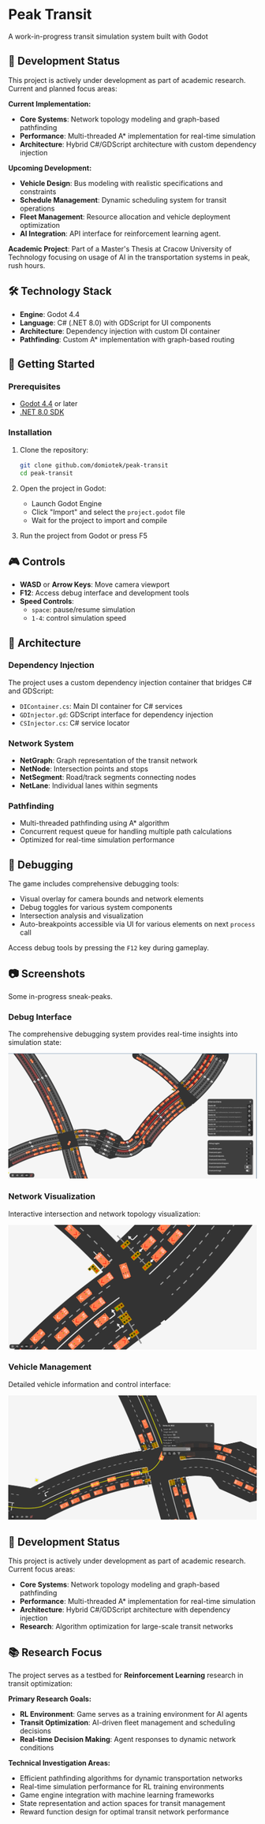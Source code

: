 # Peak Transit

A work-in-progress transit simulation system built with Godot

## 🚧 Development Status

This project is actively under development as part of academic research. Current and planned focus areas:

**Current Implementation:**

- **Core Systems**: Network topology modeling and graph-based pathfinding
- **Performance**: Multi-threaded A\* implementation for real-time simulation
- **Architecture**: Hybrid C#/GDScript architecture with custom dependency injection

**Upcoming Development:**

- **Vehicle Design**: Bus modeling with realistic specifications and constraints
- **Schedule Management**: Dynamic scheduling system for transit operations
- **Fleet Management**: Resource allocation and vehicle deployment optimization
- **AI Integration**: API interface for reinforcement learning agent.

**Academic Project**: Part of a Master's Thesis at Cracow University of Technology focusing on usage of AI in the transportation systems in peak, rush hours.

## 🛠️ Technology Stack

- **Engine**: Godot 4.4
- **Language**: C# (.NET 8.0) with GDScript for UI components
- **Architecture**: Dependency injection with custom DI container
- **Pathfinding**: Custom A\* implementation with graph-based routing

## 🚀 Getting Started

### Prerequisites

- [Godot 4.4](https://godotengine.org/download/) or later
- [.NET 8.0 SDK](https://dotnet.microsoft.com/download)

### Installation

1. Clone the repository:

   ```bash
   git clone github.com/domiotek/peak-transit
   cd peak-transit
   ```

2. Open the project in Godot:

   - Launch Godot Engine
   - Click "Import" and select the `project.godot` file
   - Wait for the project to import and compile

3. Run the project from Godot or press F5

## 🎮 Controls

- **WASD** or **Arrow Keys**: Move camera viewport
- **F12**: Access debug interface and development tools
- **Speed Controls**:
  - `space`: pause/resume simulation
  - `1-4`: control simulation speed

## 🔧 Architecture

### Dependency Injection

The project uses a custom dependency injection container that bridges C# and GDScript:

- `DIContainer.cs`: Main DI container for C# services
- `GDInjector.gd`: GDScript interface for dependency injection
- `CSInjector.cs`: C# service locator

### Network System

- **NetGraph**: Graph representation of the transit network
- **NetNode**: Intersection points and stops
- **NetSegment**: Road/track segments connecting nodes
- **NetLane**: Individual lanes within segments

### Pathfinding

- Multi-threaded pathfinding using A\* algorithm
- Concurrent request queue for handling multiple path calculations
- Optimized for real-time simulation performance

## 🐛 Debugging

The game includes comprehensive debugging tools:

- Visual overlay for camera bounds and network elements
- Debug toggles for various system components
- Intersection analysis and visualization
- Auto-breakpoints accessible via UI for various elements on next `process` call

Access debug tools by pressing the `F12` key during gameplay.

## 📷 Screenshots

Some in-progress sneak-peaks.

### Debug Interface

The comprehensive debugging system provides real-time insights into simulation state:

![Debug Options](readme-images/debug_options.png)

### Network Visualization

Interactive intersection and network topology visualization:

![Intersection View](readme-images/intersection.png)

### Vehicle Management

Detailed vehicle information and control interface:

![Vehicle Popup](readme-images/vehicle_popup.png)

## 🚧 Development Status

This project is actively under development as part of academic research. Current focus areas:

- **Core Systems**: Network topology modeling and graph-based pathfinding
- **Performance**: Multi-threaded A\* implementation for real-time simulation
- **Architecture**: Hybrid C#/GDScript architecture with dependency injection
- **Research**: Algorithm optimization for large-scale transit networks

## 📚 Research Focus

The project serves as a testbed for **Reinforcement Learning** research in transit optimization:

**Primary Research Goals:**

- **RL Environment**: Game serves as a training environment for AI agents
- **Transit Optimization**: AI-driven fleet management and scheduling decisions
- **Real-time Decision Making**: Agent responses to dynamic network conditions

**Technical Investigation Areas:**

- Efficient pathfinding algorithms for dynamic transportation networks
- Real-time simulation performance for RL training environments
- Game engine integration with machine learning frameworks
- State representation and action spaces for transit management
- Reward function design for optimal transit network performance
